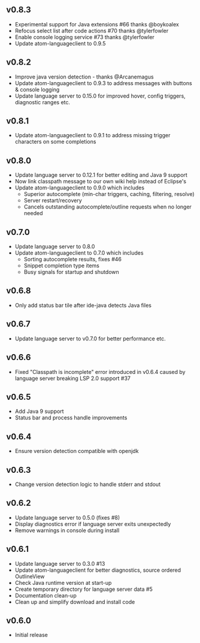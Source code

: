 ## v0.8.3

- Experimental support for Java extensions #66 thanks @boykoalex
- Refocus select list after code actions #70 thanks @tylerfowler
- Enable console logging service #73 thanks @tylerfowler
- Update atom-languageclient to 0.9.5

## v0.8.2

- Improve java version detection - thanks @Arcanemagus
- Update atom-languageclient to 0.9.3 to address messages with buttons & console logging
- Update language server to 0.15.0 for improved hover, config triggers, diagnostic ranges etc.

## v0.8.1

- Update atom-languageclient to 0.9.1 to address missing trigger characters on some completions

## v0.8.0

- Update language server to 0.12.1 for better editing and Java 9 support
- Now link classpath message to our own wiki help instead of Eclipse's
- Update atom-languageclient to 0.9.0 which includes
  - Superior autocomplete (min-char triggers, caching, filtering, resolve)
  - Server restart/recovery
  - Cancels outstanding autocomplete/outline requests when no longer needed

## v0.7.0

- Update language server to 0.8.0
- Update atom-languageclient to 0.7.0 which includes
  - Sorting autocomplete results, fixes #46
  - Snippet completion type items
  - Busy signals for startup and shutdown

## v0.6.8

- Only add status bar tile after ide-java detects Java files

## v0.6.7

- Update language server to v0.7.0 for better performance etc.

## v0.6.6

- Fixed "Classpath is incomplete" error introduced in v0.6.4 caused by language server breaking LSP 2.0 support #37

## v0.6.5

- Add Java 9 support
- Status bar and process handle improvements

## v0.6.4

- Ensure version detection compatible with openjdk

## v0.6.3

- Change version detection logic to handle stderr and stdout

## v0.6.2

- Update language server to 0.5.0 (fixes #8)
- Display diagnostics error if language server exits unexpectedly
- Remove warnings in console during install

## v0.6.1

- Update language server to 0.3.0 #13
- Update atom-languageclient for better diagnostics, source ordered OutlineView
- Check Java runtime version at start-up
- Create temporary directory for language server data #5
- Documentation clean-up
- Clean up and simplify download and install code

## v0.6.0

- Initial release
